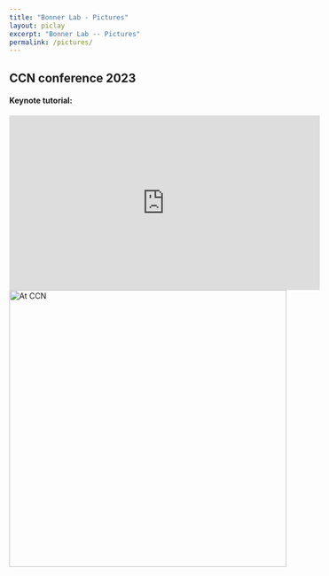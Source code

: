 ```yaml
---
title: "Bonner Lab - Pictures"
layout: piclay
excerpt: "Bonner Lab -- Pictures"
permalink: /pictures/
---
```


## CCN conference 2023

#### Keynote tutorial:
<iframe width="560" height="315" src="https://www.youtube.com/embed/6cxX6M5VFYE?si=s9oIflEedDu-TiMB&amp;start=643" title="YouTube video player" frameborder="0" allow="accelerometer; autoplay; clipboard-write; encrypted-media; gyroscope; picture-in-picture; web-share" allowfullscreen></iframe>

<img src="{{ site.url }}{{ site.baseurl }}/images/bonner_lab.jpg" alt="At CCN" width="500"> 
